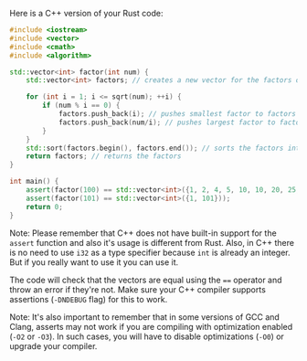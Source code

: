 Here is a C++ version of your Rust code:

```cpp
#include <iostream>
#include <vector>
#include <cmath>
#include <algorithm>

std::vector<int> factor(int num) {
    std::vector<int> factors; // creates a new vector for the factors of the number

    for (int i = 1; i <= sqrt(num); ++i) { 
        if (num % i == 0) {
            factors.push_back(i); // pushes smallest factor to factors
            factors.push_back(num/i); // pushes largest factor to factors
        }
    }
    std::sort(factors.begin(), factors.end()); // sorts the factors into numerical order for viewing purposes
    return factors; // returns the factors
}

int main() {
    assert(factor(100) == std::vector<int>({1, 2, 4, 5, 10, 10, 20, 25, 50, 100}));  // asserts that two expressions are equal to each other
    assert(factor(101) == std::vector<int>({1, 101}));
    return 0;
}
```

Note: Please remember that C++ does not have built-in support for the `assert` function and also it's usage is different from Rust. Also, in C++ there is no need to use `i32` as a type specifier because `int` is already an integer. But if you really want to use it you can use it.

The code will check that the vectors are equal using the `==` operator and throw an error if they're not. Make sure your C++ compiler supports assertions (`-DNDEBUG` flag) for this to work.

Note: It's also important to remember that in some versions of GCC and Clang, asserts may not work if you are compiling with optimization enabled (`-O2` or `-O3`). In such cases, you will have to disable optimizations (`-O0`) or upgrade your compiler.
